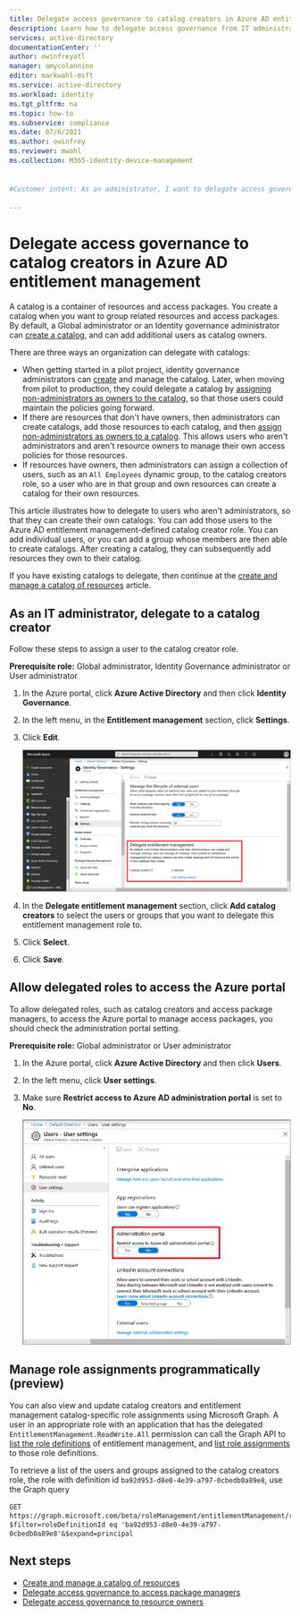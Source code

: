 ```yaml
---
title: Delegate access governance to catalog creators in Azure AD entitlement management - Azure Active Directory
description: Learn how to delegate access governance from IT administrators to catalog creators and project managers so that they can manage access themselves.
services: active-directory
documentationCenter: ''
author: owinfreyatl
manager: amycolannino
editor: markwahl-msft
ms.service: active-directory
ms.workload: identity
ms.tgt_pltfrm: na
ms.topic: how-to
ms.subservice: compliance
ms.date: 07/6/2021
ms.author: owinfrey
ms.reviewer: mwahl
ms.collection: M365-identity-device-management


#Customer intent: As an administrator, I want to delegate access governance from IT administrators to department managers and project managers so that they can manage access themselves.

---
```


# Delegate access governance to catalog creators in Azure AD entitlement management

A catalog is a container of resources and access packages. You create a catalog when you want to group related resources and access packages. By default, a Global administrator or an Identity governance administrator can [create a catalog](entitlement-management-catalog-create.md), and can add additional users as catalog owners.

There are three ways an organization can delegate with catalogs:

- When getting started in a pilot project, identity governance administrators can [create](entitlement-management-catalog-create.md) and manage the catalog.  Later, when moving from pilot to production, they could delegate a catalog by [assigning non-administrators as owners to the catalog](entitlement-management-catalog-create.md#add-more-catalog-owners), so that those users could maintain the policies going forward.
- If there are resources that don't have owners, then administrators can create catalogs, add those resources to each catalog, and then [assign non-administrators as owners to a catalog](entitlement-management-catalog-create.md#add-more-catalog-owners).  This allows users who aren't administrators and aren't resource owners to manage their own access policies for those resources.
- If resources have owners, then administrators can assign a collection of users, such as an `All Employees` dynamic group, to the catalog creators role, so a user who are in that group and own resources can create a catalog for their own resources.

This article illustrates how to delegate to users who aren't administrators, so that they can create their own catalogs. You can add those users to the Azure AD entitlement management-defined catalog creator role. You can add individual users, or you can add a group whose members are then able to create catalogs.  After creating a catalog, they can subsequently add resources they own to their catalog.

If you have existing catalogs to delegate, then continue at the [create and manage a catalog of resources](entitlement-management-catalog-create.md#add-more-catalog-owners) article.

## As an IT administrator, delegate to a catalog creator

Follow these steps to assign a user to the catalog creator role.

**Prerequisite role:** Global administrator, Identity Governance administrator or User administrator

1. In the Azure portal, click **Azure Active Directory** and then click **Identity Governance**.

1. In the left menu, in the **Entitlement management** section, click **Settings**.

1. Click **Edit**.

    ![Settings to add catalog creators](./media/entitlement-management-delegate-catalog/settings-delegate.png)

1. In the **Delegate entitlement management** section, click **Add catalog creators** to select the users or groups that you want to delegate this entitlement management role to.

1. Click **Select**.

1. Click **Save**.

## Allow delegated roles to access the Azure portal

To allow delegated roles, such as catalog creators and access package managers, to access the Azure portal to manage access packages, you should check the administration portal setting.

**Prerequisite role:** Global administrator or User administrator

1. In the Azure portal, click **Azure Active Directory** and then click **Users**.

1. In the left menu, click **User settings**.

1. Make sure **Restrict access to Azure AD administration portal** is set to **No**.

    ![Azure AD user settings - Administration portal](./media/entitlement-management-delegate-catalog/user-settings.png)

## Manage role assignments programmatically (preview)

You can also view and update catalog creators and entitlement management catalog-specific role assignments using Microsoft Graph.  A user in an appropriate role with an application that has the delegated `EntitlementManagement.ReadWrite.All` permission can call the Graph API to [list the role definitions](/graph/api/rbacapplication-list-roledefinitions) of entitlement management, and [list role assignments](/graph/api/rbacapplication-list-roleassignments) to those role definitions.

To retrieve a list of the users and groups assigned to the catalog creators role, the role with definition id `ba92d953-d8e0-4e39-a797-0cbedb0a89e8`, use the Graph query

```http
GET https://graph.microsoft.com/beta/roleManagement/entitlementManagement/roleAssignments?$filter=roleDefinitionId eq 'ba92d953-d8e0-4e39-a797-0cbedb0a89e8'&$expand=principal
```


## Next steps

- [Create and manage a catalog of resources](entitlement-management-catalog-create.md)
- [Delegate access governance to access package managers](entitlement-management-delegate-managers.md)
- [Delegate access governance to resource owners](entitlement-management-delegate.md)

